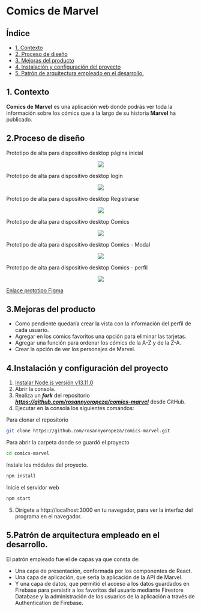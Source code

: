 # Comics de Marvel

## Índice

* [1. Contexto](#1-contexto)
* [2. Proceso de diseño](#2-Proceso-de-diseño)
* [3. Mejoras del producto](#3-Mejoras-del-producto)
* [4. Instalación y configuración del proyecto](#4-Instalación-y-configuración-del-proyecto)
* [5. Patrón de arquitectura empleado en el desarrollo.](#5-patrón-de-arquitectura-empleado-en-el-desarrollo.)

## 1. Contexto 

**Comics de Marvel** es una aplicación web donde podrás ver toda la información sobre los cómics que a la largo de su historia **Marvel** ha publicado.

## 2.Proceso de diseño

Prototipo de alta para dispositivo desktop página inicial
<p align = "center"> <img src= "https://github.com/rosannyoropeza/comics-marvel/src/assets/imagesFigma/Home.png"></p>

Prototipo de alta para dispositivo desktop login
<p align = "center"> <img src= "https://github.com/rosannyoropeza/comics-marvel/src/assets/imagesFigma/Login.png"></p>

Prototipo de alta para dispositivo desktop Registrarse
<p align = "center"> <img src= "https://github.com/rosannyoropeza/comics-marvel/src/assets/imagesFigma/Registrarse.png"></p>

Prototipo de alta para dispositivo desktop Comics
<p align = "center"> <img src= "https://github.com/rosannyoropeza/comics-marvel/src/assets/imagesFigma/Comics.png"></p>

Prototipo de alta para dispositivo desktop Comics - Modal
<p align = "center"> <img src= "https://github.com/rosannyoropeza/comics-marvel/src/assets/imagesFigma/Comics-modal.png"></p>

Prototipo de alta para dispositivo desktop Comics - perfil
<p align = "center"> <img src= "https://github.com/rosannyoropeza/comics-marvel/src/assets/imagesFigma/Comics-perfil.png"></p>

[Enlace prototipo Figma](https://www.figma.com/file/s8zBnuAtmWJwI457Z7wqDs/PERSONAJES-DE-MARVEL?node-id=13%3A188)

## 3.Mejoras del producto
 
* Como pendiente quedaría crear la vista con la información del perfil de cada usuario.
* Agregar en los cómics favoritos una opción para eliminar las tarjetas.
* Agregar una función para ordenar los cómics de la A-Z y de la Z-A.
* Crear la opción de ver los personajes de Marvel.
## 4.Instalación y configuración del proyecto

1. <a href="https://nodejs.org/es/download/current/">Instalar  Node.js versión v13.11.0</a>
2. Abrir  la consola.
3. Realiza un  ***fork*** del repositorio ***https://github.com/rosannyoropeza/comics-marvel*** desde GitHub.
4. Ejecutar en la consola los siguientes comandos:

Para clonar el repositorio

```sh
git clone https://github.com/rosannyoropeza/comics-marvel.git
```

Para abrir la carpeta donde se guardó el proyecto

```sh
cd comics-marvel
```

Instale los módulos del proyecto.
```sh
npm install
```

Inicie el servidor web

```sh
npm start
```

5. Dirígete a http://localhost:3000 en tu navegador, para ver la interfaz del programa en el navegador. 

## 5.Patrón de arquitectura empleado en el desarrollo.

El patrón empleado fue el de capas ya que consta de:
 
*  Una capa de presentación, conformada por los componentes de React.
*  Una capa de aplicación, que sería la aplicación de la API de Marvel.
*  Y una capa de datos, que permitió el acceso a los datos guardados en Firebase para persistir a los favoritos del usuario mediante Firestore Database y la administración de los usuarios de la aplicación a través de Authentication de Firebase.




